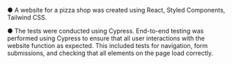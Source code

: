 ● A website for a pizza shop was created using React, Styled Components, Tailwind CSS. 

● The tests were conducted using Cypress. End-to-end testing was 
performed using Cypress to ensure that all user interactions with the 
website function as expected. This included tests for navigation, form 
submissions, and checking that all elements on the page load correctly. 
